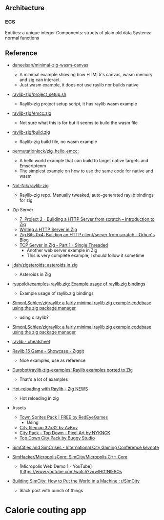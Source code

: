 
## Architecture

### ECS

Entities: a unique integer
Components: structs of plain old data
Systems: normal functions

## Reference

- [daneelsan/minimal-zig-wasm-canvas](https://github.com/daneelsan/minimal-zig-wasm-canvas/tree/master)
    - A minimal example showing how HTML5's canvas, wasm memory and zig can interact.
    - Just wasm example, it does not use raylib nor builds native
- [raylib-zig/project\_setup.sh](https://github.com/Not-Nik/raylib-zig/blob/devel/project_setup.sh#L32C5-L32C42)
    - Raylib-zig project setup script, it has raylib wasm example
- [raylib-zig/emcc.zig](https://github.com/Not-Nik/raylib-zig/blob/devel/emcc.zig)
    - Not sure what this is for but it seems to build the wasm file
- [raylib-zig/build.zig](https://github.com/Not-Nik/raylib-zig/blob/devel/build.zig)
    - Raylib-zig build file, no wasm example
- [permutationlock/zig\_hello\_emcc: ](https://github.com/permutationlock/zig_hello_emcc/tree/main)
    - A hello world example that can build to target native targets and Emscriptenm
    - The simplest example on how to use the same code for native and wasm
- [Not-Nik/raylib-zig](https://github.com/Not-Nik/raylib-zig)
    - Raylib-zig repo. Manually tweaked, auto-generated raylib bindings for zig
- Zip Server
    - [7  Project 2 - Building a HTTP Server from scratch – Introduction to Zig](https://pedropark99.github.io/zig-book/Chapters/04-http-server.html)
    - [Writing a HTTP Server in Zig](https://www.pedaldrivenprogramming.com/2024/03/writing-a-http-server-in-zig/)
    - [Zig Bits 0x4: Building an HTTP client/server from scratch - Orhun's Blog](https://blog.orhun.dev/zig-bits-04/)
    - [TCP Server in Zig - Part 1 - Single Threaded](https://www.openmymind.net/TCP-Server-In-Zig-Part-1-Single-Threaded/)
        - Another web server example in Zig
        - This is very complete example, I should follow it sometime
- [jdah/zigsteroids: asteroids in zig](https://github.com/jdah/zigsteroids/tree/main)
    - Asteroids in Zig
- [ryupold/examples-raylib.zig: Example usage of raylib.zig bindings](https://github.com/ryupold/examples-raylib.zig)
    - Example usage of raylib.zig bindings
- [SimonLSchlee/zigraylib: a fairly minimal raylib zig example codebase using the zig package manager](https://github.com/SimonLSchlee/zigraylib/tree/main)
    - using c raylib?
- [SimonLSchlee/zigraylib: a fairly minimal raylib zig example codebase using the zig package manager](https://github.com/SimonLSchlee/zigraylib?tab=readme-ov-file)
- [raylib - cheatsheet](https://www.raylib.com/cheatsheet/cheatsheet.html)
- [Raylib 15 Game - Showcase - Ziggit](https://ziggit.dev/t/raylib-15-game/5233)
    - Nice examples, use as reference
- [Durobot/raylib-zig-examples: Raylib examples ported to Zig](https://github.com/Durobot/raylib-zig-examples)
    - That's a lot of examples
- [Hot-reloading with Raylib - Zig NEWS](https://zig.news/perky/hot-reloading-with-raylib-4bf9)
    - Hot reloading in zig

- Assets
    - [Town Sprites Pack | FREE by RedEyeGames](https://red-eye-games.itch.io/freetownspritespack?download)
        - Using
    - [City tilemap 32x32 by AvKov](https://avkov.itch.io/city-tilemap-32x32)
    - [City Pack - Top Down - Pixel Art by NYKNCK](https://nyknck.itch.io/citypackpixelart)
    - [Top Down City Pack by Buggy Studio](https://buggystudio.itch.io/top-down-city-pack)

- [SimCities and SimCrises - International City Gaming Conference keynote](https://molleindustria.org/GamesForCities/)
- [SimHacker/MicropolisCore: SimCity/Micropolis C++ Core](https://github.com/SimHacker/MicropolisCore)
    - [Micropolis Web Demo 1 - YouTube](https://www.youtube.com/watch?v=wlHGfNlE8Os
- [Building SimCity: How to Put the World in a Machine : r/SimCity](https://www.reddit.com/r/SimCity/comments/1dhrxrm/building_simcity_how_to_put_the_world_in_a_machine/)
    - Slack post with bunch of things
# Calorie couting app